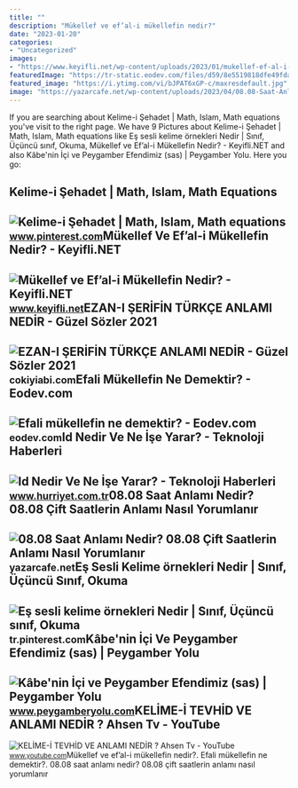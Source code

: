 ```yaml
---
title: ""
description: "Mükellef ve ef’al-i mükellefin nedir?"
date: "2023-01-20"
categories:
- "Uncategorized"
images:
- "https://www.keyifli.net/wp-content/uploads/2023/01/mukellef-ef-al-i-mukellefin-nedir.png"
featuredImage: "https://tr-static.eodev.com/files/d59/8e5519818dfe49fda6b201db2184f092.jpg"
featured_image: "https://i.ytimg.com/vi/bJPAT6xGP-c/maxresdefault.jpg"
image: "https://yazarcafe.net/wp-content/uploads/2023/04/08.08-Saat-Anlami-Nedir-yazarcafe3.jpg"
---
```


If you are searching about Kelime-i Şehadet | Math, Islam, Math equations you've visit to the right page. We have 9 Pictures about Kelime-i Şehadet | Math, Islam, Math equations like Eş sesli kelime örnekleri Nedir | Sınıf, Üçüncü sınıf, Okuma, Mükellef ve Ef’al-i Mükellefin Nedir? - Keyifli.NET and also Kâbe'nin İçi ve Peygamber Efendimiz (sas) | Peygamber Yolu. Here you go:

Kelime-i Şehadet | Math, Islam, Math Equations
----------------------------------------------

 ![Kelime-i Şehadet | Math, Islam, Math equations](https://i.pinimg.com/736x/de/82/45/de8245b331d712c3f622dcf2a9e11fb4--guide-islamic.jpg) <small>www.pinterest.com</small>Mükellef Ve Ef’al-i Mükellefin Nedir? - Keyifli.NET
---------------------------------------------------

 ![Mükellef ve Ef’al-i Mükellefin Nedir? - Keyifli.NET](https://www.keyifli.net/wp-content/uploads/2023/01/mukellef-ef-al-i-mukellefin-nedir.png) <small>www.keyifli.net</small>EZAN-I ŞERİFİN TÜRKÇE ANLAMI NEDİR - Güzel Sözler 2021
------------------------------------------------------

 ![EZAN-I ŞERİFİN TÜRKÇE ANLAMI NEDİR - Güzel Sözler 2021](https://cokiyiabi.com/wp-content/uploads/2014/11/ezanin-turkce-anlami-nedir.jpg) <small>cokiyiabi.com</small>Efali Mükellefin Ne Demektir? - Eodev.com
-----------------------------------------

 ![Efali mükellefin ne demektir? - Eodev.com](https://tr-static.eodev.com/files/d59/8e5519818dfe49fda6b201db2184f092.jpg) <small>eodev.com</small>Id Nedir Ve Ne İşe Yarar? - Teknoloji Haberleri
-----------------------------------------------

 ![Id Nedir Ve Ne İşe Yarar? - Teknoloji Haberleri](https://i4.hurimg.com/i/hurriyet/75/1200x675/6099abcdc03c0e44c0e244ca.jpg) <small>www.hurriyet.com.tr</small>08.08 Saat Anlamı Nedir? 08.08 Çift Saatlerin Anlamı Nasıl Yorumlanır
---------------------------------------------------------------------

 ![08.08 Saat Anlamı Nedir? 08.08 Çift Saatlerin Anlamı Nasıl Yorumlanır](https://yazarcafe.net/wp-content/uploads/2023/04/08.08-Saat-Anlami-Nedir-yazarcafe3.jpg) <small>yazarcafe.net</small>Eş Sesli Kelime örnekleri Nedir | Sınıf, Üçüncü Sınıf, Okuma
------------------------------------------------------------

 ![Eş sesli kelime örnekleri Nedir | Sınıf, Üçüncü sınıf, Okuma](https://i.pinimg.com/originals/e3/10/29/e3102965adc17c08fec2e554b4ac3b62.png) <small>tr.pinterest.com</small>Kâbe'nin İçi Ve Peygamber Efendimiz (sas) | Peygamber Yolu
----------------------------------------------------------

 ![Kâbe'nin İçi ve Peygamber Efendimiz (sas) | Peygamber Yolu](https://i1.wp.com/www.peygamberyolu.com/wp-content/uploads/2018/12/kabenin-ici-1.jpg?fit=750%2C418&ssl=1) <small>www.peygamberyolu.com</small>KELİME-İ TEVHİD VE ANLAMI NEDİR ? Ahsen Tv - YouTube
----------------------------------------------------

 ![KELİME-İ TEVHİD VE ANLAMI NEDİR ? Ahsen Tv - YouTube](https://i.ytimg.com/vi/bJPAT6xGP-c/maxresdefault.jpg) <small>www.youtube.com</small>Mükellef ve ef’al-i mükellefin nedir?. Efali mükellefin ne demektir?. 08.08 saat anlamı nedir? 08.08 çift saatlerin anlamı nasıl yorumlanır
